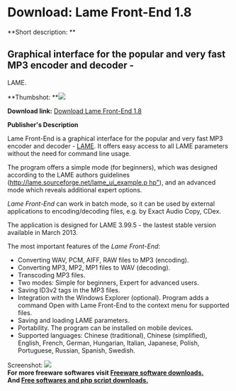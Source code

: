 # Download: Lame Front-End 1.8

**Short description: **

## Graphical interface for the popular and very fast MP3 encoder and decoder -
LAME.

  
**Thumbshot: **![](http://www.freewarefiles.com/screenshot/pzlamefrontend16_md.jpg)   
  
**Download link:** [Download Lame Front-End 1.8](http://freesoftwares.boysofts.com/Lame-Front-End_program_43022.html)  
  

**Publisher's Description**  
  

Lame Front-End is a graphical interface for the popular and very fast MP3
encoder and decoder - [LAME](http://lame.sourceforge.net/). It offers easy
access to all LAME parameters without the need for command line usage.

The program offers a simple mode (for beginners), which was designed according
to the LAME authors guidelines ([http://lame.sourceforge.net/lame_ui_example.p
hp"](http://lame.sourceforge.net/lame_ui_example.php)), and an advanced mode
which reveals additional expert options.

_Lame Front-End_ can work in batch mode, so it can be used by external
applications to encoding/decoding files, e.g. by Exact Audio Copy, CDex.

The application is designed for LAME 3.99.5 - the lastest stable version
available in March 2013.

The most important features of the _Lame Front-End_:

  * Converting WAV, PCM, AIFF, RAW files to MP3 (encoding).
  * Converting MP3, MP2, MP1 files to WAV (decoding).
  * Transcoding MP3 files.
  * Two modes: Simple for beginners, Expert for advanced users.
  * Saving ID3v2 tags in the MP3 files.
  * Integration with the Windows Explorer (optional). Program adds a command Open with Lame Front-End to the context menu for supported files.
  * Saving and loading LAME parameters.
  * Portability. The program can be installed on mobile devices.
  * Supported languages: Chinese (traditional), Chinese (simplified), English, French, German, Hungarian, Italian, Japanese, Polish, Portuguese, Russian, Spanish, Swedish.

  
  
Screenshot: ![](http://www.freewarefiles.com/screenshot/pzlamefrontend16.jpg)  
**For more freeware softwares visit [Freeware software downloads.](http://freesoftwares.boysofts.com/)**   
**And [Free softwares and php script downloads.](http://www.boysofts.com/)**


